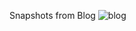 Snapshots from Blog
![blog](https://user-images.githubusercontent.com/27201449/38239239-022f58c4-36e1-11e8-97f3-31b9525f55a9.PNG)
